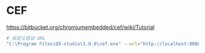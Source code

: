 # CEF

https://bitbucket.org/chromiumembedded/cef/wiki/Tutorial

```bash
# 自定义启动 URL
"C:\Program Files\QX-studio\1.0.0\cef.exe" --url="http://localhost:8080/"
```